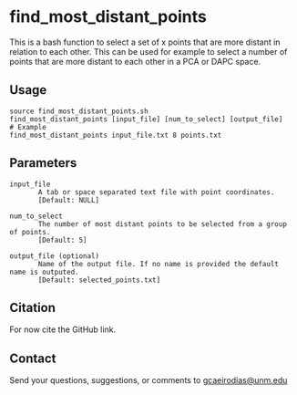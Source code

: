 # find_most_distant_points
This is a bash function to select a set of x points that are more distant in relation to each other. This can be used for example to select a number of points that are more distant to each other in a PCA or DAPC space. 

## Usage
~~~
source find_most_distant_points.sh
find_most_distant_points [input_file] [num_to_select] [output_file]
# Example
find_most_distant_points input_file.txt 8 points.txt
~~~

## Parameters
~~~
input_file
       A tab or space separated text file with point coordinates.
       [Default: NULL]

num_to_select
       The number of most distant points to be selected from a group of points.
       [Default: 5]

output_file (optional)
       Name of the output file. If no name is provided the default name is outputed.
       [Default: selected_points.txt]
~~~

## Citation
For now cite the GitHub link.

## Contact
Send your questions, suggestions, or comments to gcaeirodias@unm.edu

